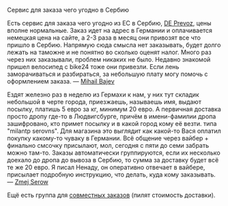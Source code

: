 Сервис для заказа чего угодно в Сербию

Есть сервис для заказа чего угодно из ЕС в Сербию, [DE Prevoz](https://deprevoz.com), цены вполне нормальные.
Заказ идет на адрес в Германии и оплачивается немецкая цена на сайте, а 2-3 раза в месяц они привозят все что пришло в Сербию.
Напрямую сюда смысла нет заказывать, будет долго лежать на таможне и не понятно во сколько оценят налог.
Много раз через них заказывали, проблем никаких не было. Недавно знакомой пришел велосипед с bike24 тоже они привезли.
Если лень заморачиваться и разбираться, за небольшую плату могу помочь с оформлением заказа. — [Mihail Bajev](https://t.me/mbajev)

Ездят железно раз в неделю из Гермахи к нам, у них тут складик небольшой в черте города, приезжаешь, называешь имя,
выдают посылку, платишь 5 евро за кг, минимум 20 евро. А первичная доставка просто дропу где-то в Людвигсбурге,
причём в имени-фамилии дропа зашифровано, кто примет посылку и в какой город кому её везти. типа "milantp serovns".
Для магазина это выглядит как какой-то Вася оплатил покупку какому-то чуваку в Германии.
Всё общение через вайбер + финально смсочку присылают, мол, сегодня с пяти до семи забрать можно там-то.
Заказы автоматически группируются, если их несколько доехало до дропа до вывоза в Сербию, то сумма за доставку будет всё те же 20 евро.
Я писал Ненаду, он оперативно отвечает в вайбере, присылает подробную инструкцию, что делать, куда кому заказывать. — [Zmej Serow](https://t.me/zmejserow)

Ещё есть группа для [совместных заказов](https://t.me/+PceivOT7xsk1NGJi) (пилят стоимость доставки).
